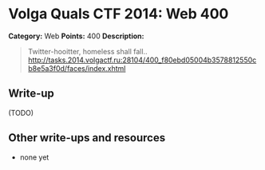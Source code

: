 # Volga Quals CTF 2014: Web 400

**Category:** Web
**Points:** 400
**Description:**

> Twitter-hooitter, homeless shall fall..
> <http://tasks.2014.volgactf.ru:28104/400_f80ebd05004b3578812550cb8e5a3f0d/faces/index.xhtml>

## Write-up

(TODO)

## Other write-ups and resources

* none yet

